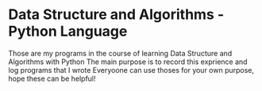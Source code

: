 # Data Structure and Algorithms - Python Language

Those are my programs in the course of learning Data Structure and Algorithms with Python
The main purpose is to record this exprience and log programs that I wrote
Everyoone can use thoses for your own purpose, hope these can be helpful!
